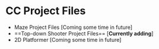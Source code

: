 # CC Project Files
- Maze Project Files [Coming some time in future]
- ==Top-down Shooter Project Files== [**Currently adding**]
- 2D Platformer [Coming some time in future]
